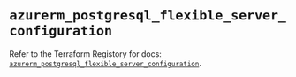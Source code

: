 # `azurerm_postgresql_flexible_server_configuration`

Refer to the Terraform Registory for docs: [`azurerm_postgresql_flexible_server_configuration`](https://registry.terraform.io/providers/hashicorp/azurerm/3.86.0/docs/resources/postgresql_flexible_server_configuration).
